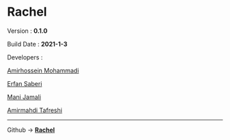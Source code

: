 <h1>Rachel</h1>

<p>Version    : <b>0.1.0</b></p>
<p>Build Date : <b>2021-1-3</b></p>

<p>Developers :</p>
<p><a href="https://github.com/BlackIQ">Amirhossein Mohammadi</a></p>
<p><a href="https://github.com/ErfanSaberi">Erfan Saberi</a></p>
<p><a href="https://github.com/ManiJamali">Mani Jamali</a></p>
<p><a href="https://github.com/mr-tafreshi">Amirmahdi Tafreshi</a></p>
<hr>
<p>Github -> <b><a href="https://github.com/BlackIQ/Rachel">Rachel</a></b></p>
